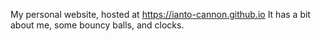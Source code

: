 My personal website, hosted at https://ianto-cannon.github.io
It has a bit about me, some bouncy balls, and clocks.
